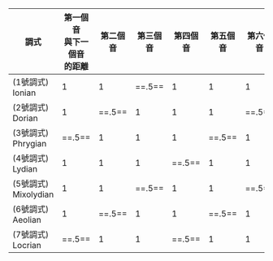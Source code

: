
| 調式                   | 第一個音<br>與下一個音<br>的距離 | 第二個音   | 第三個音   | 第四個音   | 第五個音   | 第六個音   | 第七個音   |
| -------------------- | -------------------- | ------ | ------ | ------ | ------ | ------ | ------ |
| (1號調式)<br>Ionian     | 1                    | 1      | ==.5== | 1      | 1      | 1      | ==.5== |
| (2號調式)<br>Dorian     | 1                    | ==.5== | 1      | 1      | 1      | ==.5== | 1      |
| (3號調式)<br>Phrygian   | ==.5==               | 1      | 1      | 1      | ==.5== | 1      | 1      |
| (4號調式)<br>Lydian     | 1                    | 1      | 1      | ==.5== | 1      | 1      | ==.5== |
| (5號調式)<br>Mixolydian | 1                    | 1      | ==.5== | 1      | 1      | ==.5== | 1      |
| (6號調式)<br>Aeolian    | 1                    | ==.5== | 1      | 1      | ==.5== | 1      | 1      |
| (7號調式)<br>Locrian    | ==.5==               | 1      | 1      | ==.5== | 1      | 1      | 1      |

